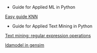 - Guide for Applied ML in Python

[Easy guide KNN](https://kevinzakka.github.io/2016/07/13/k-nearest-neighbor/)

- Guide for Applied Text Mining in Python

[Text mining: regular expression operations](https://docs.python.org/3/library/re.html)

[ldamodel in gensim](https://radimrehurek.com/gensim/models/ldamodel.html)
